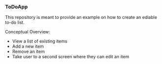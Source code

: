 ### ToDoApp

This repository is meant to provide an example on how to create an ediable to-do list.

Conceptual Overview:
- View a list of existing items
- Add a new item
- Remove an item
- Take user to a second screen where they can edit an item
